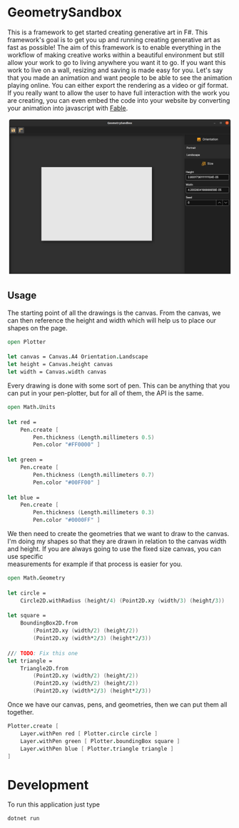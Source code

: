 [fantomas]: https://github.com/fsprojects/fantomas
[f# formatting]: https://marketplace.visualstudio.com/items?itemName=asti.fantomas-vs
[fable]: https://fable.io/

# GeometrySandbox

This is a framework to get started creating generative art in F#. This framework's goal is to get you up and running
creating generative art as fast as possible! The aim of this framework is to enable everything in the workflow of making
creative works within a beautiful environment but still allow your work to go to living anywhere you want it to go. If
you want this work to live on a wall, resizing and saving is made easy for you. Let's say that you made an animation and
want people to be able to see the animation playing online. You can either export the rendering as a video or gif
format. If you really want to allow the user to have full interaction with the work you are creating, you can even embed
the code into your website by converting your animation into javascript with [Fable].

![Preview of the generative framework gui](./img/GeometrySandbox.png)

## Usage

The starting point of all the drawings is the canvas. From the canvas, we can then reference the height and width which
will help us to place our shapes on the page.

```fsharp
open Plotter

let canvas = Canvas.A4 Orientation.Landscape
let height = Canvas.height canvas
let width = Canvas.width canvas
```

Every drawing is done with some sort of pen. This can be anything that you can put in your pen-plotter, but for all of
them, the API is the same.

```fsharp
open Math.Units

let red = 
    Pen.create [
        Pen.thickness (Length.millimeters 0.5)
        Pen.color "#FF0000" ]
    
let green = 
    Pen.create [
        Pen.thickness (Length.millimeters 0.7)
        Pen.color "#00FF00" ]
    
let blue = 
    Pen.create [
        Pen.thickness (Length.millimeters 0.3)
        Pen.color "#0000FF" ]
```

We then need to create the geometries that we want to draw to the canvas. I'm doing my shapes so that they are drawn in
relation to the canvas width and height. If you are always going to use the fixed size canvas, you can use specific\
measurements for example if that process is easier for you.

```fsharp
open Math.Geometry

let circle = 
    Circle2D.withRadius (height/4) (Point2D.xy (width/3) (height/3))
    
let square =
    BoundingBox2D.from 
        (Point2D.xy (width/2) (height/2))
        (Point2D.xy (width*2/3) (height*2/3))
        
/// TODO: Fix this one        
let triangle = 
    Triangle2D.from
        (Point2D.xy (width/2) (height/2))
        (Point2D.xy (width/2) (height/2))
        (Point2D.xy (width*2/3) (height*2/3))
```

Once we have our canvas, pens, and geometries, then we can put them all together.

```fsharp
Plotter.create [
    Layer.withPen red [ Plotter.circle circle ]
    Layer.withPen green [ Plotter.boundingBox square ]
    Layer.withPen blue [ Plotter.triangle triangle ]
]
```

# Development

To run this application just type

```sh
dotnet run
```